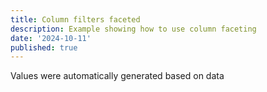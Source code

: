 ```yaml
---
title: Column filters faceted
description: Example showing how to use column faceting
date: '2024-10-11'
published: true
---
```

<script>
  import GridWrapper from './grid-wrapper.svelte'
</script>

<GridWrapper />

Values were automatically generated based on data
